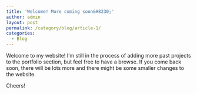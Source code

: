 ```yaml
---
title: 'Welcome! More coming soon&#8230;'
author: admin
layout: post
permalink: /category/blog/article-1/
categories:
  - Blog
---
```

Welcome to my website! I&#8217;m still in the process of adding more past projects to the portfolio section, but feel free to have a browse. If you come back soon, there will be lots more and there might be some smaller changes to the website.

Cheers!